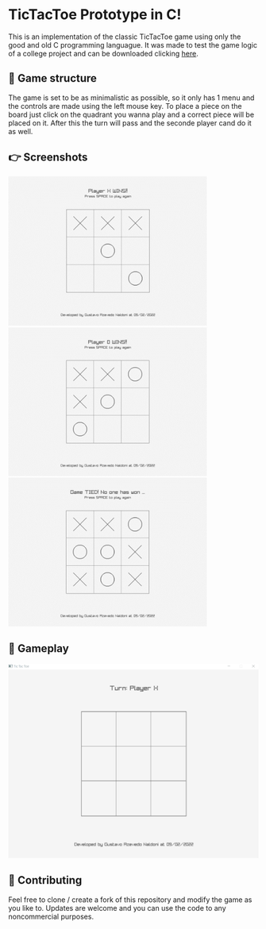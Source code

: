 # TicTacToe Prototype in C!
This is an implementation of the classic TicTacToe game using only the good and old C programming languague. It was made to test the game logic of a college project and can be downloaded clicking [here](https://naldoni.itch.io/tictactoe-prototype-c).

## 🧱 Game structure
The game is set to be as minimalistic as possible, so it only has 1 menu and the controls are made using the left mouse key. 
To place a piece on the board just click on the quadrant you wanna play and a correct piece will be placed on it. After this the turn will pass and the seconde player cand do it as well.

## 👉 Screenshots
<img src="images/forReadme/PlayerXWon.png" width="400px"/> <img src="images/forReadme/PlayerOWon.png" width="400px"/> <img src="images/forReadme/TiedGame.png" width="400px"/> 

## 🎲 Gameplay
![Gameplay Demmo](https://github.com/gustavonaldoni/tictactoe-prototype/blob/main/images/forReadme/Demo.gif)

## 🤝 Contributing
Feel free to clone / create a fork of this repository and modify the game as you like to. Updates are welcome and you can use the code to any noncommercial purposes.

